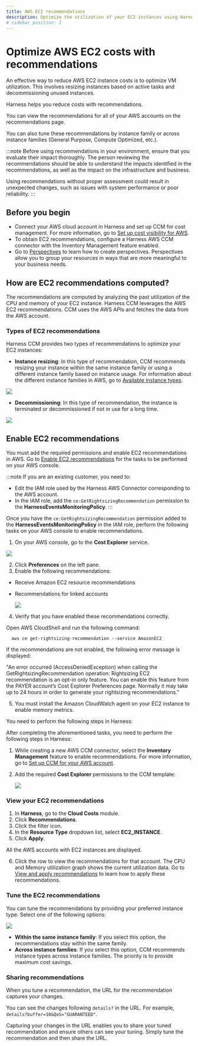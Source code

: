 ```yaml
---
title: AWS EC2 recommendations
description: Optimize the utilization of your EC2 instances using Harness CCM recommendations.
# sidebar_position: 2
---
```


# Optimize AWS EC2 costs with recommendations
An effective way to reduce AWS EC2 instance costs is to optimize VM utilization. This involves resizing instances based on active tasks and decommissioning unused instances.

Harness helps you reduce costs with recommendations.

You can view the recommendations for all of your AWS accounts on the recommendations page. 

You can also tune these recommendations by instance family or across instance families (General Purpose, Compute Optimized, etc.).


:::note
Before using recommendations in your environment, ensure that you evaluate their impact thoroughly. The person reviewing the recommendations should be able to understand the impacts identified in the recommendations, as well as the impact on the infrastructure and business.

Using recommendations without proper assessment could result in unexpected changes, such as issues with system performance or poor reliability.
:::


## Before you begin


* Connect your AWS cloud account in Harness and set up CCM for cost management. For more information, go to [Set up cost visibility for AWS](../../2-getting-started-ccm/4-set-up-cloud-cost-management/set-up-cost-visibility-for-aws.md).
* To obtain EC2 recommendations, configure a Harness AWS CCM connector with the Inventory Management feature enabled.
* Go to [Perspectives](../../3-use-ccm-cost-reporting/1-ccm-perspectives/1-create-cost-perspectives.md) to learn how to create perspectives. Perspectives allow you to group your resources in ways that are more meaningful to your business needs.


## How are EC2 recommendations computed?


The recommendations are computed by analyzing the past utilization of the CPU and memory of your EC2 instance. Harness CCM leverages the AWS EC2 recommendations. CCM uses the AWS APIs and fetches the data from the AWS account.


### Types of EC2 recommendations

Harness CCM provides two types of recommendations to optimize your EC2 instances:



* **Instance resizing**: In this type of recommendation, CCM recommends resizing your instance within the same instance family or using a different instance family based on instance usage. For information about the different instance families in AWS, go to [Available instance types](https://docs.aws.amazon.com/AWSEC2/latest/WindowsGuide/instance-types.html#AvailableInstanceTypes). 
 

![](./static/ec2-recommendations-1.png)

* **Decommissioning**: In this type of recommendation, the instance is terminated or decommissioned if not in use for a long time.
 

![](./static/ec2-recom-decommission.png)



## Enable EC2 recommendations

You must add the required permissions and enable EC2 recommendations in AWS.
Go to [Enable EC2 recommendations](../../2-getting-started-ccm/4-set-up-cloud-cost-management/set-up-cost-visibility-for-aws.md#enable-ec2-recommendations) for the tasks to be performed on your AWS console.

:::note
If you are an existing customer, you need to:
* Edit the IAM role used by the Harness AWS Connector corresponding to the AWS account.
* In the IAM role, add the `ce:GetRightsizingRecommendation` permission to the **HarnessEventsMonitoringPolicy**.
:::

Once you have the `ce:GetRightsizingRecommendation` permission added to the **HarnessEventsMonitoringPolicy** in the IAM role, perform the following tasks on your AWS console to enable recommendations.

1. On your AWS console, go to the **Cost Explorer** service.

  ![](./static/ec2-recom-aws-screen-1.png)
  

2. Click **Preferences** on the left pane.
3. Enable the following recommendations:
 * Receive Amazon EC2 resource recommendations 
 * Recommendations for linked accounts
  
    ![](./static/ec2-recom-aws-screen-2.png)

4. Verify that you have enabled these recommendations correctly. 

  Open AWS CloudShell and run the following command: 

```
  aws ce get-rightsizing-recommendation --service AmazonEC2
```
 
 If the recommendations are not enabled, the following error message is displayed:

     
  "An error occurred (AccessDeniedException) when calling the GetRightsizingRecommendation operation: Rightsizing EC2 recommendation is an opt-in only feature. You can enable this feature from the PAYER account’s Cost Explorer Preferences page. Normally it may take up to 24 hours in order to generate your rightsizing recommendations."

5. You must install the Amazon CloudWatch agent on your EC2 instance to enable memory metrics.

You need to perform the following steps in Harness:


After completing the aforementioned tasks, you need to perform the following steps in Harness:


1. While creating a new AWS CCM connector, select the **Inventory Management** feature to enable recommendations. For more information, go to [Set up CCM for your AWS account](../../2-getting-started-ccm/4-set-up-cloud-cost-management/set-up-cost-visibility-for-aws.md).

 
2. Add the required **Cost Explorer** permissions to the CCM template:

    ![](./static/ec2-create-cross-account-role.png)

### View your EC2 recommendations

1. In **Harness**, go to the **Cloud Costs** module.
2. Click **Recommendations**.
3. Click the filter icon.
4. In the **Resource Type** dropdown list, select **EC2_INSTANCE**.
5. Click **Apply**. 

  All the AWS accounts with EC2 instances are displayed. 

6. Click the row to view the recommendations for that account.  The CPU and Memory utilization graph shows the current utilization data. Go to [View and apply recommendations](https://developer.harness.io/docs/cloud-cost-management/use-cloud-cost-management/ccm-recommendations/home-recommendations) to learn how to apply these recommendations.


### Tune the EC2 recommendations

You can tune the recommendations by providing your preferred instance type. Select one of the following options:


  ![](./static/ec2-tune-recommendations.png)


* **Within the same instance family**: If you select this option, the recommendations stay within the same family.
* **Across instance families**: If you select this option, CCM recommends instance types across instance families. The priority is to provide maximum cost savings.



### Sharing recommendations​


When you tune a recommendation, the URL for the recommendation captures your changes.


You can see the changes following `details?` in the URL. For example, `details?buffer=10&QoS="GUARANTEED"`.


Capturing your changes in the URL enables you to share your tuned recommendation and ensure others can see your tuning. Simply tune the recommendation and then share the URL.

